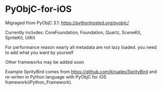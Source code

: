# PyObjC-for-iOS
Migraged from PyObjC 3.1: https://pythonhosted.org/pyobjc/

Currently includes: CoreFoundation, Foundation, Quartz, SceneKit, SpriteKit, UIKit

For performance reason nearly all metadata are not lazy loaded. you need to add what you want by yourself

Other frameworks may be added soon

Example SprityBird comes from https://github.com/kirualex/SprityBird and re-writen in Python language with PyObjC for iOS framework(iPython_Framework).